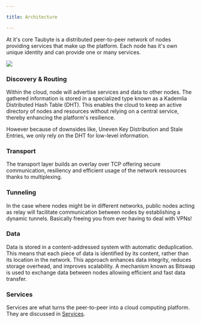 ```yaml
---

title: Architecture

---
```


At it's core Taubyte is a distributed peer-to-peer network of nodes providing services that make up the platform. Each node has it's own unique identity and can provide one or many services.

![](/images/taubyte-based-cloud-iso-p2p-image.png)

### Discovery & Routing
Within the cloud, node will advertise services and data to other nodes. The gathered information is stored in a specialized type known as a Kademlia Distributed Hash Table (DHT). This enables the cloud to keep an active directory of nodes and resources without relying on a central service, thereby enhancing the platform's resilience.

However because of downsides like, Uneven Key Distribution and Stale Entries, we only rely on the DHT for low-level information.

### Transport
The transport layer builds an overlay over TCP offering secure communication, resiliency and efficient usage of the network ressources thanks to multiplexing.

### Tunneling
In the case where nodes might be in different networks, public nodes acting as relay will facilitate communication between nodes by establishing a dynamic tunnels. Basically freeing you from ever having to deal with VPNs!

### Data
Data is stored in a content-addressed system with automatic deduplication. This means that each piece of data is identified by its content, rather than its location in the network. This approach enhances data integrity, reduces storage overhead, and improves scalability. A mechanism known as Bitswap is used to exchange data between nodes allowing efficient and fast data transfer.

### Services
Services are what turns the peer-to-peer into a cloud computing platform. They are discussed in [Services](../02-services).